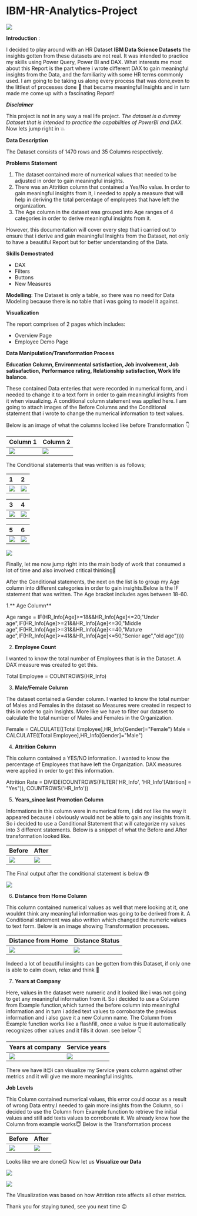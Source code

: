 # IBM-HR-Analytics-Project

![](Images_.png)

**Introduction** : 

I decided to play around with an HR Dataset  **IBM Data Science Datasets** the insights gotten from these datasets are not real. It was intended to practice my skills using Power Query, Power BI and DAX. What interests me most about this Report is the part where i wrote different DAX to gain meaningful insights from the Data, and the familiarity with some HR terms commonly used. I am going to be taking us along every process that was done,even to the littlest of processes done :cowboy_hat_face: that became meaningful Insights and in turn made me come up with a fascinating Report!

**_Disclaimer_**

This project is not in any way a real life project. _The dataset is a dummy Dataset that is intended to practice the capabilities of PowerBI and DAX_. Now lets jump right in :collision:

**Data Description**

The Dataset consists of 1470 rows and 35 Columns respectively.

**Problems Statement**

1. The dataset contained more of numerical values that needed to be adjusted in order to gain meaningful insights.
2. There was an Attrition column that contained a Yes/No value. In order to gain meaningful insights from it, i needed to apply a measure that will help in deriving the total percentage of employees that have left the organization. 
3. The Age column in the dataset was grouped into Age ranges of 4 categories in order to derive meaningful insights from it.

However, this documentation will cover every step that i carried out to ensure that i derive and gain meaningful Insights from the Dataset, not only to have a beautiful Report but for better understanding of the Data.

**Skills Demostrated**
- DAX
- Filters
- Buttons
- New Measures

**Modelling**: The Dataset is only a table, so there was no need for Data Modeling because there is no table that i was going to model it against.


**Visualization**

The report comprises of 2 pages which includes:
- Overview Page
- Employee Demo Page

**Data Manipulation/Transformation Process**

**Education Column, Environmental satisfaction, Job involvement, Job satisafaction, Performance rating, Relationship satisfaction, Work life balance**. 

These contained Data enteries that were recorded in numerical form, and i needed to change it to a text form in order to gain meaningful insights from it when visualizing. A conditional column statement was applied here. I am going to attach images of the Before Columns and the Conditional statement that i wrote to change the numerical information to text values.

Below is an image of what the columns looked like before Transformation :point_down:

**Column 1**                                   | **Column 2**
:----------------------------------------------|:--------------------------------
![](1-.png)                                    |              ![](2-.png)


The Conditional statements that was written is as follows;

**1**                                       |                   **2**             
:-------------------------------------------|:--------------------------------------
![](3_.png)                                 |![](4-.png)



**3**                                       |                   **4**             
:-------------------------------------------|:--------------------------------------
![](5-.png)                                 |![](6-.png)



**5**                                       |                   **6**             
:-------------------------------------------|:--------------------------------------
![](7-.png)                                 |![](8-.png)


![](9-.png)

Finally, let me now jump right into the main body of work that consumed a lot of time and also involved critical thinking:see_no_evil:

After the Conditional statements, the next on the list is to group my Age column into different categories in order to gain insights.Below is the IF statement that was written. The Age bracket includes ages between 18-60. 

1.** Age Column**

Age range = IF(HR_Info[Age]>=18&&HR_Info[Age]<=20,"Under age",IF(HR_Info[Age]>=21&&HR_Info[Age]<=30,"Middle age",IF(HR_Info[Age]>=31&&HR_Info[Age]<=40,"Mature age",IF(HR_Info[Age]>=41&&HR_Info[Age]<=50,"Senior age","old age"))))


2. **Employee Count**

I wanted to know the total number of Employees that is in the Dataset. A DAX measure was created to get this.

Total Employee = COUNTROWS(HR_Info)

3. **Male/Female Column**

The dataset contained a Gender column. I wanted to know the total number of Males and Females in the dataset so Measures were created in respect to this in order to gain Insights. More like we have to filter our dataset to calculate the total number of Males and Females in the Organization.

Female = CALCULATE([Total Employee],HR_Info[Gender]="Female") 
Male = CALCULATE([Total Employee],HR_Info[Gender]="Male")


4. **Attrition Column**

This column contained a YES/NO information. I wanted to know the percentage of Employees that have left the Organization. DAX measures were applied in order to get this information.

Attrition Rate = DIVIDE(COUNTROWS(FILTER('HR_Info', 'HR_Info'[Attrition] = "Yes")), COUNTROWS('HR_Info'))


5. **Years_since last Promotion Column**

Informations in this column were in numerical form, i did not like the way it appeared because i obviously would not be able to gain any insights from it. So i decided to use a Conditional Statement that will categorize my values into 3 different statements. Below is a snippet of what the Before and After transformation looked like.

Before                                           | After
:---------------------------------------------|:-----------------------------------------------
![](10-.png)                                       | ![](11-.png)

The Final output after the conditional statement is below	:sunglasses:

![](11(new).png)

6. **Distance from Home Column** 

This column contained numerical values as well that mere looking at it, one wouldnt think any meaningful information was going to be derived from it. A Conditional statement was also written which changed the numeric values to text form. Below is an image showing Transformation processes.

Distance from Home                             | Distance Status
:-------------------------------------|:----------------------------------------
![](12-.png)                                |![](13-.png)

Indeed a lot of beautiful insights can be gotten from this Dataset, if only one is able to calm down, relax and think :monocle_face:

7. **Years at Company** 

Here, values in the dataset were numeric and it looked like i was not going to get any meaningful information from it. So i decided to use a Column from Example function,which turned the before column into  meaningful information and in turn i added text values to corroborate the previous information and i also gave it a new Column name. The Column from Example function works like a flashfill, once a value is true it automatically recognizes other values and it fills it down. see below 	:point_down:	 


Years at company                         | Service years
:----------------------------------------|:-----------------------------------------------
![](14-.png)                                    |![](15-.png)

There we have it:wink:i can visualize my Service years column against other metrics and it will give me more meaningful insights.


**Job Levels** 

This Column contained numerical values, this error could occur as a result of wrong Data entry.I needed to gain more insights from the Column, so i decided to use the Column from Example function to retrieve the initial values and still add texts values to corroborate it. We already know how the Column from example works:innocent: Below is the Transformation process

Before                                  | After
:---------------------------------------|:--------------------------------------
![](17.png.png)                                   |               ![](16.png)

Looks like we are done:relieved: Now let us **Visualize our Data** 


![](21_.png)


![](22_.png)

The Visualization was based on how Attrition rate affects all other metrics.

Thank you for staying tuned, see you next time :wink:
